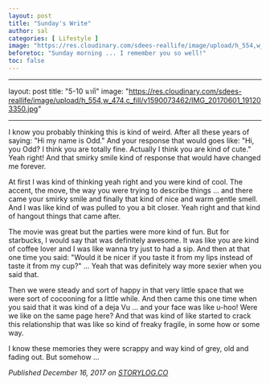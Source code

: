 ```yaml
---
layout: post
title: "Sunday's Write"
author: sal
categories: [ Lifestyle ]
image: "https://res.cloudinary.com/sdees-reallife/image/upload/h_554,w_474,c_fill/v1569159407/IMG_9083.jpg"
beforetoc: "Sunday morning ... I remember you so well!"
toc: false
---
```


---
layout: post
title: "5-10 นาที"
image: "https://res.cloudinary.com/sdees-reallife/image/upload/h_554,w_474,c_fill/v1590073462/IMG_20170601_191203350.jpg"

---

I know you probably thinking this is kind of weird. After all these years of saying: "Hi my name is Odd." And your response that would goes like: "Hi, you Odd? I think you are totally fine. Actually I think you are kind of cute." Yeah right! And that smirky smile kind of response that would have changed me forever.

At first I was kind of thinking yeah right and you were kind of cool. The accent, the move, the way you were trying to describe things ... and there came your smirky smile and finally that kind of nice and warm gentle smell. And I was like kind of was pulled to you a bit closer. Yeah right and that kind of hangout things that came after.

The movie was great but the parties were more kind of fun. But for starbucks, I would say that was definitely awesome. It was like you are kind of coffee lover and I was like wanna try just to had a sip. And then at that one time you said: "Would it be nicer if you taste it from my lips instead of taste it from my cup?" ... Yeah that was definitely way more sexier when you said that.

Then we were steady and sort of happy in that very little space that we were sort of cocooning for a little while. And then came this one time when you said that it was kind of a deja Vu ... and your face was like u-hoo! Were we like on the same page here? And that was kind of like started to crack this relationship that was like so kind of freaky fragile, in some how or some way.

I know these memories they were scrappy and way kind of grey, old and fading out. But somehow ...

*Published December 16, 2017 on [STORYLOG.CO](https://storylog.co/story/5a351be57e8a965078b0b0f4)*
